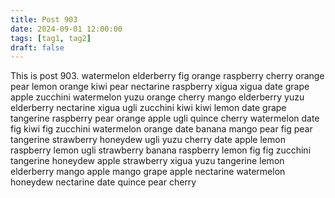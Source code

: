```yaml
---
title: Post 903
date: 2024-09-01 12:00:00
tags: [tag1, tag2]
draft: false
---
```

This is post 903.
watermelon
elderberry
fig
orange
raspberry
cherry
orange
pear
lemon
orange
kiwi
pear
nectarine
raspberry
xigua
xigua
date
grape
apple
zucchini
watermelon
yuzu
orange
cherry
mango
elderberry
yuzu
elderberry
nectarine
xigua
ugli
zucchini
kiwi
kiwi
lemon
date
grape
tangerine
raspberry
pear
orange
apple
ugli
quince
cherry
watermelon
date
fig
kiwi
fig
zucchini
watermelon
orange
date
banana
mango
pear
fig
pear
tangerine
strawberry
honeydew
ugli
yuzu
cherry
date
apple
lemon
raspberry
lemon
ugli
strawberry
banana
raspberry
lemon
fig
fig
zucchini
tangerine
honeydew
apple
strawberry
xigua
yuzu
tangerine
lemon
elderberry
mango
apple
mango
grape
apple
nectarine
watermelon
honeydew
nectarine
date
quince
pear
cherry

